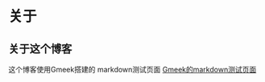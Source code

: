 # 关于
## 关于这个博客
这个博客使用Gmeek搭建的
markdown测试页面
[Gmeek的markdown测试页面](https://blog.meekdai.com/post/markdown-ce-shi-ye-mian.html)